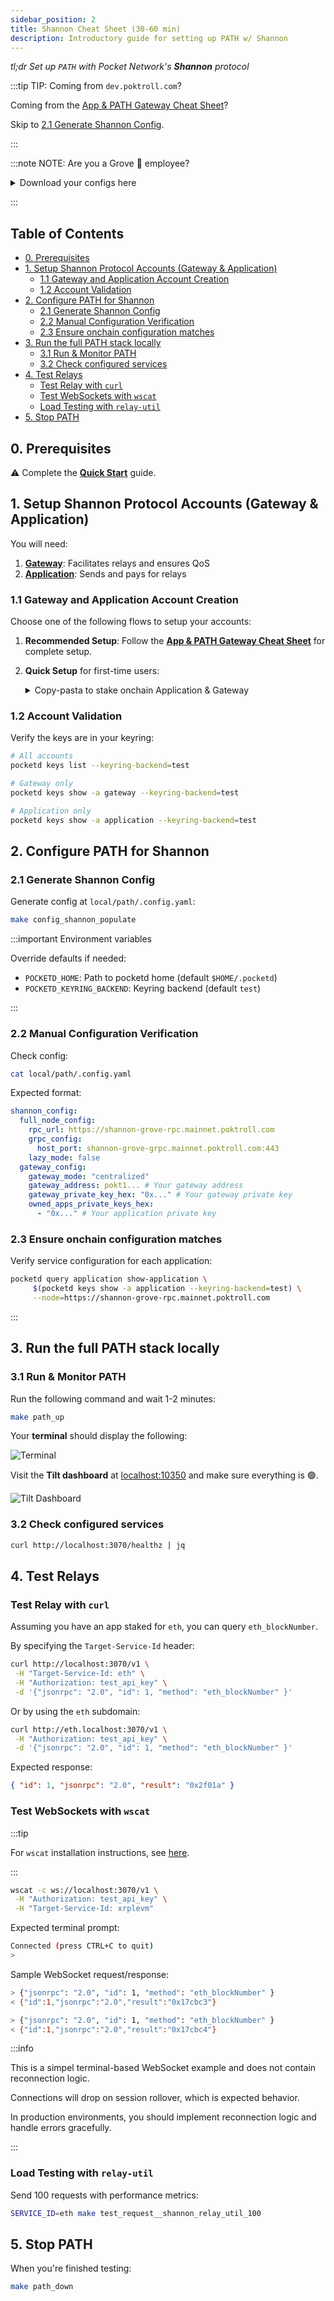 ```yaml
---
sidebar_position: 2
title: Shannon Cheat Sheet (30-60 min)
description: Introductory guide for setting up PATH w/ Shannon
---
```


_tl;dr Set up `PATH` with Pocket Network's **Shannon** protocol_

:::tip TIP: Coming from `dev.poktroll.com`?

Coming from the [App & PATH Gateway Cheat Sheet](https://dev.poktroll.com/operate/cheat_sheets/gateway_cheatsheet)?

Skip to [2.1 Generate Shannon Config](#21-generate-shannon-config).

:::

:::note NOTE: Are you a Grove 🌿 employee?

<details>

<summary>Download your configs here</summary>

1. Download the preferred config file from 1Password:
   - **[Shannon MainNet](https://start.1password.com/open/i?a=4PU7ZENUCRCRTNSQWQ7PWCV2RM&v=kudw25ob4zcynmzmv2gv4qpkuq&i=4ifsnkuifvaggwgptns6xyglsa&h=buildwithgrove.1password.com)**
   - **[Shannon Beta TestNet](https://start.1password.com/open/i?a=4PU7ZENUCRCRTNSQWQ7PWCV2RM&v=kudw25ob4zcynmzmv2gv4qpkuq&i=3treknedz5q47rgwdbreluwffu&h=buildwithgrove.1password.com)**
2. Copy to `local/path/.config.yaml` **in your PATH repository**
3. Comment out the `data_reporter_config` section
4. Comment out the `owned_apps_private_keys_hex` you're not using for testing
5. Skip to [section 3: Run PATH](#3-run-the-full-path-stack-locally)

</details>

:::

## Table of Contents <!-- omit in toc -->

- [0. Prerequisites](#0-prerequisites)
- [1. Setup Shannon Protocol Accounts (Gateway \& Application)](#1-setup-shannon-protocol-accounts-gateway--application)
  - [1.1 Gateway and Application Account Creation](#11-gateway-and-application-account-creation)
  - [1.2 Account Validation](#12-account-validation)
- [2. Configure PATH for Shannon](#2-configure-path-for-shannon)
  - [2.1 Generate Shannon Config](#21-generate-shannon-config)
  - [2.2 Manual Configuration Verification](#22-manual-configuration-verification)
  - [2.3 Ensure onchain configuration matches](#23-ensure-onchain-configuration-matches)
- [3. Run the full PATH stack locally](#3-run-the-full-path-stack-locally)
  - [3.1 Run \& Monitor PATH](#31-run--monitor-path)
  - [3.2 Check configured services](#32-check-configured-services)
- [4. Test Relays](#4-test-relays)
  - [Test Relay with `curl`](#test-relay-with-curl)
  - [Test WebSockets with `wscat`](#test-websockets-with-wscat)
  - [Load Testing with `relay-util`](#load-testing-with-relay-util)
- [5. Stop PATH](#5-stop-path)

## 0. Prerequisites

⚠️ Complete the [**Quick Start**](1_quick_start.md) guide.

## 1. Setup Shannon Protocol Accounts (Gateway & Application)

You will need:

1. **[Gateway](https://docs.pokt.network/pokt-protocol/the-shannon-upgrade/shannon-actors/gateways)**: Facilitates relays and ensures QoS
2. **[Application](https://docs.pokt.network/pokt-protocol/the-shannon-upgrade/shannon-actors/sovereign-applications)**: Sends and pays for relays

### 1.1 Gateway and Application Account Creation

Choose one of the following flows to setup your accounts:

1. **Recommended Setup**: Follow the [**App & PATH Gateway Cheat Sheet**](https://dev.poktroll.com/operate/cheat_sheets/gateway_cheatsheet) for complete setup.
2. **Quick Setup** for first-time users:

     <details>

     <summary>Copy-pasta to stake onchain Application & Gateway</summary>

   **Create gateway stake config:**

   ```bash
   cat <<EOF > /tmp/stake_gateway_config.yaml
   stake_amount: 1000000upokt
   EOF
   ```

   **Create application stake config:**

   ```bash
   cat <<EOF > /tmp/stake_app_config.yaml
   stake_amount: 100000000upokt
   service_ids:
     - "anvil"
   EOF
   ```

   **Create accounts:**

   ```bash
   pocketd keys add gateway
   pocketd keys add application
   ```

   **Fund accounts**: Use faucet links [here](https://dev.poktroll.com/category/explorers-faucets-wallets-and-more).

   :::tip Grove employees only

   Fund using `pkd_beta_tx` helper ([instructions](https://www.notion.so/buildwithgrove/Shannon-Alpha-Beta-Environment-rc-helpers-152a36edfff680019314d468fad88864?pvs=4)):

   ```bash
   pkd_beta_tx bank send faucet_beta $(pocketd keys show -a application --keyring-backend=test) 6900000000042upokt
   pkd_beta_tx bank send faucet_beta $(pocketd keys show -a gateway --keyring-backend=test) 6900000000042upokt
   ```

   :::

   **Stake gateway:**

   ```bash
   pocketd tx gateway stake-gateway \
   --config=/tmp/stake_gateway_config.yaml \
   --from=gateway --gas=auto --gas-prices=200upokt --gas-adjustment=1.5 --chain-id=pocket-beta \
   --node=https://shannon-grove-rpc.mainnet.poktroll.com \
   --keyring-backend=test \
   --yes
   ```

   **Stake application:**

   ```bash
   pocketd tx application stake-application \
   --config=/tmp/stake_app_config.yaml \
   --from=application --gas=auto --gas-prices=200upokt --gas-adjustment=1.5 --chain-id=pocket-beta \
   --node=https://shannon-grove-rpc.mainnet.poktroll.com \
   --keyring-backend=test \
   --yes
   ```

   **Delegate application to gateway:**

   ```bash
   pocketd tx application delegate-to-gateway $(pocketd keys show -a gateway --keyring-backend=test) \
   --from=application --gas=auto --gas-prices=200upokt --gas-adjustment=1.5 --chain-id=pocket-beta \
   --node=https://shannon-grove-rpc.mainnet.poktroll.com \
   --keyring-backend=test \
   --yes
   ```

     </details>

### 1.2 Account Validation

Verify the keys are in your keyring:

```bash
# All accounts
pocketd keys list --keyring-backend=test

# Gateway only
pocketd keys show -a gateway --keyring-backend=test

# Application only
pocketd keys show -a application --keyring-backend=test
```

## 2. Configure PATH for Shannon

### 2.1 Generate Shannon Config

Generate config at `local/path/.config.yaml`:

```bash
make config_shannon_populate
```

:::important Environment variables

Override defaults if needed:

- `POCKETD_HOME`: Path to pocketd home (default `$HOME/.pocketd`)
- `POCKETD_KEYRING_BACKEND`: Keyring backend (default `test`)

:::

### 2.2 Manual Configuration Verification

Check config:

```bash
cat local/path/.config.yaml
```

Expected format:

```yaml
shannon_config:
  full_node_config:
    rpc_url: https://shannon-grove-rpc.mainnet.poktroll.com
    grpc_config:
      host_port: shannon-grove-grpc.mainnet.poktroll.com:443
    lazy_mode: false
  gateway_config:
    gateway_mode: "centralized"
    gateway_address: pokt1... # Your gateway address
    gateway_private_key_hex: "0x..." # Your gateway private key
    owned_apps_private_keys_hex:
      - "0x..." # Your application private key
```

### 2.3 Ensure onchain configuration matches

Verify service configuration for each application:

```bash
pocketd query application show-application \
     $(pocketd keys show -a application --keyring-backend=test) \
     --node=https://shannon-grove-rpc.mainnet.poktroll.com
```

:::

## 3. Run the full PATH stack locally

### 3.1 Run & Monitor PATH

Run the following command and wait 1-2 minutes:

```bash
make path_up
```

Your **terminal** should display the following:

![Terminal](../../../static/img/path-in-tilt-console.png)

Visit the **Tilt dashboard** at [localhost:10350](<http://localhost:10350/r/(all)/overview>) and make sure everything is 🟢.

![Tilt Dashboard](../../../static/img/path-in-tilt.png)

### 3.2 Check configured services

```bash
curl http://localhost:3070/healthz | jq
```

## 4. Test Relays

### Test Relay with `curl`

Assuming you have an app staked for `eth`, you can query `eth_blockNumber`.

By specifying the `Target-Service-Id` header:

```bash
curl http://localhost:3070/v1 \
 -H "Target-Service-Id: eth" \
 -H "Authorization: test_api_key" \
 -d '{"jsonrpc": "2.0", "id": 1, "method": "eth_blockNumber" }'
```

Or by using the `eth` subdomain:

```bash
curl http://eth.localhost:3070/v1 \
 -H "Authorization: test_api_key" \
 -d '{"jsonrpc": "2.0", "id": 1, "method": "eth_blockNumber" }'
```

Expected response:

```json
{ "id": 1, "jsonrpc": "2.0", "result": "0x2f01a" }
```

### Test WebSockets with `wscat`

:::tip

For `wscat` installation instructions, see [here](https://github.com/ArtiomL/wscat?tab=readme-ov-file#installation).

:::

```bash
wscat -c ws://localhost:3070/v1 \
 -H "Authorization: test_api_key" \
 -H "Target-Service-Id: xrplevm"
```

Expected terminal prompt:

```bash
Connected (press CTRL+C to quit)
>
```

Sample WebSocket request/response:

```bash
> {"jsonrpc": "2.0", "id": 1, "method": "eth_blockNumber" }
< {"id":1,"jsonrpc":"2.0","result":"0x17cbc3"}

> {"jsonrpc": "2.0", "id": 1, "method": "eth_blockNumber" }
< {"id":1,"jsonrpc":"2.0","result":"0x17cbc4"}
```

:::info

This is a simpel terminal-based WebSocket example and does not contain reconnection logic.

Connections will drop on session rollover, which is expected behavior.

In production environments, you should implement reconnection logic and handle errors gracefully.

:::

### Load Testing with `relay-util`

Send 100 requests with performance metrics:

```bash
SERVICE_ID=eth make test_request__shannon_relay_util_100
```

## 5. Stop PATH

When you're finished testing:

```bash
make path_down
```
